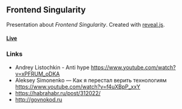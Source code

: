 ## Frontend Singularity

Presentation about *Frontend Singularity*.
Created with [reveal.js](https://github.com/hakimel/reveal.js/).

#### [Live](https://bunopus.github.io/presentation-frontend-singularity/#/)

### Links
* Andrey Listochkin - Anti hype https://www.youtube.com/watch?v=xPFRUM_oDKA
* Aleksey Simonenko — Как я перестал верить технологиям https://www.youtube.com/watch?v=f4uXBpP_xxY
* https://habrahabr.ru/post/312022/
* http://govnokod.ru